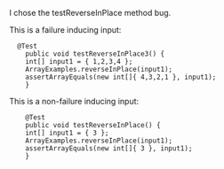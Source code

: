 I chose the testReverseInPlace method bug.

This is a failure inducing input:  
```
  @Test 
	public void testReverseInPlace3() {
    int[] input1 = { 1,2,3,4 };
    ArrayExamples.reverseInPlace(input1);
    assertArrayEquals(new int[]{ 4,3,2,1 }, input1);
	}
```  
This is a non-failure inducing input:  
```
	@Test 
	public void testReverseInPlace() {
    int[] input1 = { 3 };
    ArrayExamples.reverseInPlace(input1);
    assertArrayEquals(new int[]{ 3 }, input1);
	}
```
